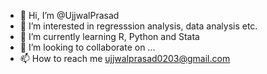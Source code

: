 - 👋 Hi, I’m @UjjwalPrasad
- 👀 I’m interested in regresssion analysis, data analysis etc.
- 🌱 I’m currently learning R, Python and Stata
- 💞️ I’m looking to collaborate on ...
- 📫 How to reach me ujjwalprasad0203@gmail.com

<!---
UjjwalPrasad/UjjwalPrasad is a ✨ special ✨ repository because its `README.md` (this file) appears on your GitHub profile.
You can click the Preview link to take a look at your changes.
--->
